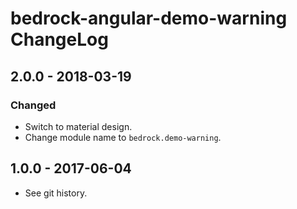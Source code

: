 # bedrock-angular-demo-warning ChangeLog

## 2.0.0 - 2018-03-19

### Changed
- Switch to material design.
- Change module name to `bedrock.demo-warning`.

## 1.0.0 - 2017-06-04

- See git history.
